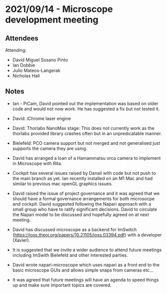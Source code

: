 # 2021/09/14 - Microscope development meeting

## Attendees

Attending:

- David Miguel Susano Pinto
- Ian Dobbie
- Julio Mateos-Langerak
- Nicholas Hall

## Notes

* Ian - PiCam, David pointed out the implementation was based on older
  code and would not now work.  He has suggested a fix but not tested
  it.

* David: iChrome laser engine

* David: Thorlabs NanoMax stage: This does not currently work as the
  thorlabs provided library crashes often but in an unpredicatable
  manner.

* Bielefeld: PCO camera support but not merged and not generalised
  just supports the camera they are using.

* David has arranged a loan of a Hamammatsu orca camera to implement
  in Microscope with Rita.

* Cockpit has several issues raised by Danail with code but not push
  to the main branch as yet.  Ian recently installed on an M1 Mac and
  had similar to previous mac openGL graphics issues.

* David raised the issue of project governance and it was agreed that
  we should have a formal governance arrangements for both microsocpe
  and cockpit.  David suggested following the Napari approach with a
  small group who have to ratify significant decisions.  David to
  circulate the Napari model to be discussed and hopefully agreed on
  at next meeting.

* David has discussed microscope as a backend for ImSwitch
  (https://joss.theoj.org/papers/10.21105/joss.03394.pdf) with a
  developer (Xavier).

* It is suggested that we invite a wider audience to attend future
  meetings including ImSwith Bielefeld and other interested parties.

* David wrote napari-microscope which uses napari as a front end to
  the basic microscope GUIs and allows simple snaps from cameras
  etc...

* It was agreed that future meetings will have an agenda to speed
  things up and make sure important topics are covered.
